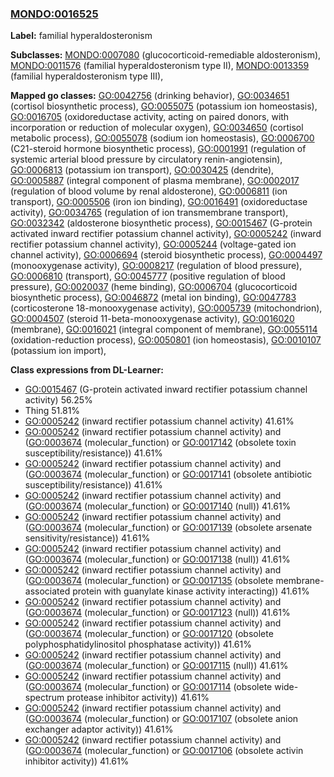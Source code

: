 
### [MONDO:0016525](http://purl.obolibrary.org/obo/MONDO_0016525)
**Label:** familial hyperaldosteronism

**Subclasses:** [MONDO:0007080](http://purl.obolibrary.org/obo/MONDO_0007080) (glucocorticoid-remediable aldosteronism), [MONDO:0011576](http://purl.obolibrary.org/obo/MONDO_0011576) (familial hyperaldosteronism type II), [MONDO:0013359](http://purl.obolibrary.org/obo/MONDO_0013359) (familial hyperaldosteronism type III), 

**Mapped go classes:** [GO:0042756](http://purl.obolibrary.org/obo/GO_0042756) (drinking behavior), [GO:0034651](http://purl.obolibrary.org/obo/GO_0034651) (cortisol biosynthetic process), [GO:0055075](http://purl.obolibrary.org/obo/GO_0055075) (potassium ion homeostasis), [GO:0016705](http://purl.obolibrary.org/obo/GO_0016705) (oxidoreductase activity, acting on paired donors, with incorporation or reduction of molecular oxygen), [GO:0034650](http://purl.obolibrary.org/obo/GO_0034650) (cortisol metabolic process), [GO:0055078](http://purl.obolibrary.org/obo/GO_0055078) (sodium ion homeostasis), [GO:0006700](http://purl.obolibrary.org/obo/GO_0006700) (C21-steroid hormone biosynthetic process), [GO:0001991](http://purl.obolibrary.org/obo/GO_0001991) (regulation of systemic arterial blood pressure by circulatory renin-angiotensin), [GO:0006813](http://purl.obolibrary.org/obo/GO_0006813) (potassium ion transport), [GO:0030425](http://purl.obolibrary.org/obo/GO_0030425) (dendrite), [GO:0005887](http://purl.obolibrary.org/obo/GO_0005887) (integral component of plasma membrane), [GO:0002017](http://purl.obolibrary.org/obo/GO_0002017) (regulation of blood volume by renal aldosterone), [GO:0006811](http://purl.obolibrary.org/obo/GO_0006811) (ion transport), [GO:0005506](http://purl.obolibrary.org/obo/GO_0005506) (iron ion binding), [GO:0016491](http://purl.obolibrary.org/obo/GO_0016491) (oxidoreductase activity), [GO:0034765](http://purl.obolibrary.org/obo/GO_0034765) (regulation of ion transmembrane transport), [GO:0032342](http://purl.obolibrary.org/obo/GO_0032342) (aldosterone biosynthetic process), [GO:0015467](http://purl.obolibrary.org/obo/GO_0015467) (G-protein activated inward rectifier potassium channel activity), [GO:0005242](http://purl.obolibrary.org/obo/GO_0005242) (inward rectifier potassium channel activity), [GO:0005244](http://purl.obolibrary.org/obo/GO_0005244) (voltage-gated ion channel activity), [GO:0006694](http://purl.obolibrary.org/obo/GO_0006694) (steroid biosynthetic process), [GO:0004497](http://purl.obolibrary.org/obo/GO_0004497) (monooxygenase activity), [GO:0008217](http://purl.obolibrary.org/obo/GO_0008217) (regulation of blood pressure), [GO:0006810](http://purl.obolibrary.org/obo/GO_0006810) (transport), [GO:0045777](http://purl.obolibrary.org/obo/GO_0045777) (positive regulation of blood pressure), [GO:0020037](http://purl.obolibrary.org/obo/GO_0020037) (heme binding), [GO:0006704](http://purl.obolibrary.org/obo/GO_0006704) (glucocorticoid biosynthetic process), [GO:0046872](http://purl.obolibrary.org/obo/GO_0046872) (metal ion binding), [GO:0047783](http://purl.obolibrary.org/obo/GO_0047783) (corticosterone 18-monooxygenase activity), [GO:0005739](http://purl.obolibrary.org/obo/GO_0005739) (mitochondrion), [GO:0004507](http://purl.obolibrary.org/obo/GO_0004507) (steroid 11-beta-monooxygenase activity), [GO:0016020](http://purl.obolibrary.org/obo/GO_0016020) (membrane), [GO:0016021](http://purl.obolibrary.org/obo/GO_0016021) (integral component of membrane), [GO:0055114](http://purl.obolibrary.org/obo/GO_0055114) (oxidation-reduction process), [GO:0050801](http://purl.obolibrary.org/obo/GO_0050801) (ion homeostasis), [GO:0010107](http://purl.obolibrary.org/obo/GO_0010107) (potassium ion import), 

**Class expressions from DL-Learner:**

- [GO:0015467](http://purl.obolibrary.org/obo/GO_0015467) (G-protein activated inward rectifier potassium channel activity) 56.25%
- Thing 51.81%
- [GO:0005242](http://purl.obolibrary.org/obo/GO_0005242) (inward rectifier potassium channel activity) 41.61%
- [GO:0005242](http://purl.obolibrary.org/obo/GO_0005242) (inward rectifier potassium channel activity) and ([GO:0003674](http://purl.obolibrary.org/obo/GO_0003674) (molecular_function) or [GO:0017142](http://purl.obolibrary.org/obo/GO_0017142) (obsolete toxin susceptibility/resistance)) 41.61%
- [GO:0005242](http://purl.obolibrary.org/obo/GO_0005242) (inward rectifier potassium channel activity) and ([GO:0003674](http://purl.obolibrary.org/obo/GO_0003674) (molecular_function) or [GO:0017141](http://purl.obolibrary.org/obo/GO_0017141) (obsolete antibiotic susceptibility/resistance)) 41.61%
- [GO:0005242](http://purl.obolibrary.org/obo/GO_0005242) (inward rectifier potassium channel activity) and ([GO:0003674](http://purl.obolibrary.org/obo/GO_0003674) (molecular_function) or [GO:0017140](http://purl.obolibrary.org/obo/GO_0017140) (null)) 41.61%
- [GO:0005242](http://purl.obolibrary.org/obo/GO_0005242) (inward rectifier potassium channel activity) and ([GO:0003674](http://purl.obolibrary.org/obo/GO_0003674) (molecular_function) or [GO:0017139](http://purl.obolibrary.org/obo/GO_0017139) (obsolete arsenate sensitivity/resistance)) 41.61%
- [GO:0005242](http://purl.obolibrary.org/obo/GO_0005242) (inward rectifier potassium channel activity) and ([GO:0003674](http://purl.obolibrary.org/obo/GO_0003674) (molecular_function) or [GO:0017138](http://purl.obolibrary.org/obo/GO_0017138) (null)) 41.61%
- [GO:0005242](http://purl.obolibrary.org/obo/GO_0005242) (inward rectifier potassium channel activity) and ([GO:0003674](http://purl.obolibrary.org/obo/GO_0003674) (molecular_function) or [GO:0017135](http://purl.obolibrary.org/obo/GO_0017135) (obsolete membrane-associated protein with guanylate kinase activity interacting)) 41.61%
- [GO:0005242](http://purl.obolibrary.org/obo/GO_0005242) (inward rectifier potassium channel activity) and ([GO:0003674](http://purl.obolibrary.org/obo/GO_0003674) (molecular_function) or [GO:0017123](http://purl.obolibrary.org/obo/GO_0017123) (null)) 41.61%
- [GO:0005242](http://purl.obolibrary.org/obo/GO_0005242) (inward rectifier potassium channel activity) and ([GO:0003674](http://purl.obolibrary.org/obo/GO_0003674) (molecular_function) or [GO:0017120](http://purl.obolibrary.org/obo/GO_0017120) (obsolete polyphosphatidylinositol phosphatase activity)) 41.61%
- [GO:0005242](http://purl.obolibrary.org/obo/GO_0005242) (inward rectifier potassium channel activity) and ([GO:0003674](http://purl.obolibrary.org/obo/GO_0003674) (molecular_function) or [GO:0017115](http://purl.obolibrary.org/obo/GO_0017115) (null)) 41.61%
- [GO:0005242](http://purl.obolibrary.org/obo/GO_0005242) (inward rectifier potassium channel activity) and ([GO:0003674](http://purl.obolibrary.org/obo/GO_0003674) (molecular_function) or [GO:0017114](http://purl.obolibrary.org/obo/GO_0017114) (obsolete wide-spectrum protease inhibitor activity)) 41.61%
- [GO:0005242](http://purl.obolibrary.org/obo/GO_0005242) (inward rectifier potassium channel activity) and ([GO:0003674](http://purl.obolibrary.org/obo/GO_0003674) (molecular_function) or [GO:0017107](http://purl.obolibrary.org/obo/GO_0017107) (obsolete anion exchanger adaptor activity)) 41.61%
- [GO:0005242](http://purl.obolibrary.org/obo/GO_0005242) (inward rectifier potassium channel activity) and ([GO:0003674](http://purl.obolibrary.org/obo/GO_0003674) (molecular_function) or [GO:0017106](http://purl.obolibrary.org/obo/GO_0017106) (obsolete activin inhibitor activity)) 41.61%


